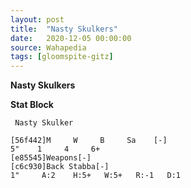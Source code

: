 ```yaml
---
layout: post
title:  "Nasty Skulkers"
date:   2020-12-05 00:00:00
source: Wahapedia
tags: [gloomspite-gitz]
---
```


**Nasty Skulkers**

**Stat Block**
```
 Nasty Skulker
```

```
[56f442]M     W     B     Sa    [-]
5"    1     4     6+    
[e85545]Weapons[-]
[c6c930]Back Stabba[-]
1"     A:2    H:5+   W:5+   R:-1   D:1   
```
    